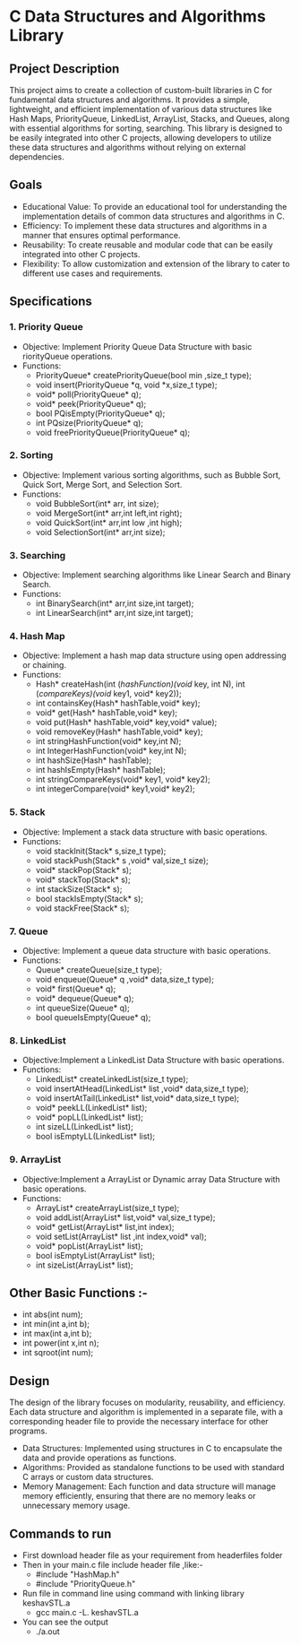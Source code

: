 
# C Data Structures and Algorithms Library

## Project Description


This project aims to create a collection of custom-built libraries in C for fundamental data structures and algorithms. It provides a simple, lightweight, and efficient implementation of various data structures like Hash Maps, PriorityQueue, LinkedList, ArrayList, Stacks, and Queues, along with essential algorithms for sorting, searching. This library is designed to be easily integrated into other C projects, allowing developers to utilize these data structures and algorithms without relying on external dependencies.
## Goals

* Educational Value: To provide an educational tool for understanding the implementation details of common data structures and algorithms in C.
* Efficiency: To implement these data structures and algorithms in a manner that ensures optimal performance.
* Reusability: To create reusable and modular code that can be easily integrated into other C projects.
* Flexibility: To allow customization and extension of the library to cater to different use cases and requirements.
## Specifications
### 1. Priority Queue
* Objective: Implement Priority Queue Data Structure with basic riorityQueue operations.
* Functions:
    * PriorityQueue* createPriorityQueue(bool min ,size_t type);          
    * void insert(PriorityQueue *q, void *x,size_t type);                 
    * void* poll(PriorityQueue* q);                                        
    * void* peek(PriorityQueue* q);                                        
    * bool PQisEmpty(PriorityQueue* q);
    * int PQsize(PriorityQueue* q);
    * void freePriorityQueue(PriorityQueue* q);

### 2. Sorting
* Objective: Implement various sorting algorithms, such as Bubble Sort, Quick Sort, Merge Sort, and Selection Sort.
* Functions:
    * void BubbleSort(int* arr, int size);
    * void MergeSort(int* arr,int left,int right);
    * void QuickSort(int* arr,int low ,int high);
    * void SelectionSort(int* arr,int size);
### 3. Searching
* Objective: Implement searching algorithms like Linear Search and Binary Search.
* Functions:
    * int BinarySearch(int* arr,int size,int target);
    * int LinearSearch(int* arr,int size,int target);
### 4. Hash Map
* Objective: Implement a hash map data structure using open addressing or chaining.
* Functions:
    * Hash* createHash(int (*hashFunction)(void* key, int N), int (*compareKeys)(void* key1, void* key2));        
    * int containsKey(Hash* hashTable,void* key);
    * void* get(Hash* hashTable,void* key);
    * void put(Hash* hashTable,void* key,void* value);
    * void removeKey(Hash* hashTable,void* key);
    * int stringHashFunction(void* key,int N);               
    * int IntegerHashFunction(void* key,int N);            
    * int hashSize(Hash* hashTable);
    * int hashIsEmpty(Hash* hashTable);
    * int stringCompareKeys(void* key1, void* key2);         
    * int integerCompare(void* key1,void* key2);            

### 5. Stack
* Objective: Implement a stack data structure with basic operations.
* Functions:
    * void stackInit(Stack* s,size_t type);
    * void stackPush(Stack* s ,void* val,size_t size);
    * void* stackPop(Stack* s);
    * void* stackTop(Stack* s);
    * int stackSize(Stack* s);
    * bool stackIsEmpty(Stack* s);
    * void stackFree(Stack* s);
### 7. Queue
* Objective: Implement a queue data structure with basic operations.
* Functions:
    * Queue* createQueue(size_t type);
    * void enqueue(Queue* q ,void* data,size_t type);
    * void* first(Queue* q);
    * void* dequeue(Queue* q);
    * int queueSize(Queue* q);
    * bool queueIsEmpty(Queue* q);
### 8. LinkedList 
* Objective:Implement a LinkedList Data Structure with basic operations.
* Functions:
   * LinkedList* createLinkedList(size_t type);
   * void insertAtHead(LinkedList* list ,void* data,size_t type);
   * void insertAtTail(LinkedList* list,void* data,size_t type);
   * void* peekLL(LinkedList* list);
   * void* popLL(LinkedList* list);
   * int sizeLL(LinkedList* list);
   * bool isEmptyLL(LinkedList* list);
 ### 9. ArrayList
 * Objective:Implement a ArrayList or Dynamic array Data Structure with basic operations.
 * Functions:
      * ArrayList* createArrayList(size_t type);
      * void addList(ArrayList* list,void* val,size_t type);
      * void* getList(ArrayList* list,int index);
      * void setList(ArrayList* list ,int index,void* val);
      * void* popList(ArrayList* list);
      * bool isEmptyList(ArrayList* list);
      * int sizeList(ArrayList* list);
##   Other Basic Functions :-
   * int abs(int num);
   * int min(int a,int b);
   * int max(int a,int b);
   * int power(int x,int n);
   * int sqroot(int num);

## Design

The design of the library focuses on modularity, reusability, and efficiency. Each data structure and algorithm is implemented in a separate file, with a corresponding header file to provide the necessary interface for other programs.

* Data Structures: Implemented using structures in C to encapsulate the data and provide operations as functions.
* Algorithms: Provided as standalone functions to be used with standard C arrays or custom data structures.
* Memory Management: Each function and data structure will manage memory efficiently, ensuring that there are no memory leaks or unnecessary memory usage.

## Commands to run 
* First download header file as your requirement from headerfiles folder
* Then in your main.c file include header file ,like:-
     * #include "HashMap.h"
     * #include "PriorityQueue.h"
* Run file in command line using command with linking library keshavSTL.a 
   * gcc main.c -L. keshavSTL.a
* You can see the output
  * ./a.out 
